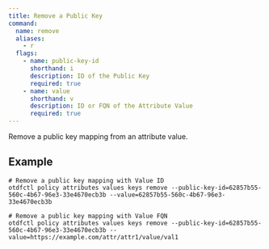 ```yaml
---
title: Remove a Public Key
command:
  name: remove
  aliases:
    - r
  flags:
    - name: public-key-id
      shorthand: i
      description: ID of the Public Key
      required: true
    - name: value
      shorthand: v
      description: ID or FQN of the Attribute Value
      required: true
---
```


Remove a public key mapping from an attribute value.

## Example

```shell
# Remove a public key mapping with Value ID
otdfctl policy attributes values keys remove --public-key-id=62857b55-560c-4b67-96e3-33e4670ecb3b --value=62857b55-560c-4b67-96e3-33e4670ecb3b
```

```shell
# Remove a public key mapping with Value FQN
otdfctl policy attributes values keys remove --public-key-id=62857b55-560c-4b67-96e3-33e4670ecb3b --value=https://example.com/attr/attr1/value/val1
```

